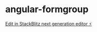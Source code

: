 # angular-formgroup

[Edit in StackBlitz next generation editor ⚡️](https://stackblitz.com/~/github.com/npinnello/angular-formgroup)